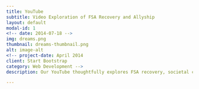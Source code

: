 ```yaml
---
title: YouTube
subtitle: Video Exploration of FSA Recovery and Allyship
layout: default
modal-id: 1
<!-- date: 2014-07-18 -->
img: dreams.png
thumbnail: dreams-thumbnail.png
alt: image-alt
<!-- project-date: April 2014
client: Start Bootstrap
category: Web Development -->
description: Our YouTube thoughtfully explores FSA recovery, societal context, and community allyship.

---
```

